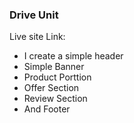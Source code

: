 ### Drive Unit ###


Live site Link: 



* I create a simple header
* Simple Banner
* Product Porttion
* Offer Section
* Review Section
* And Footer